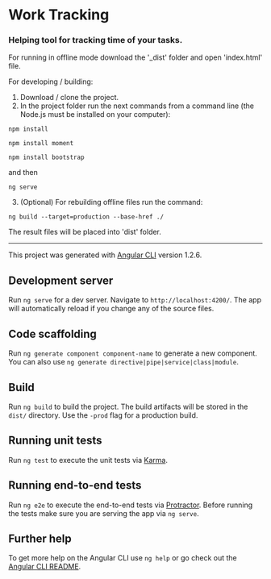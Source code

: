 # Work Tracking

<h3>Helping tool for tracking time of your tasks.</h3>

For running in offline mode download the '\_dist' folder and open 'index.html' file.

For developing / building:

1. Download / clone the project.
2. In the project folder run the next commands from a command line (the Node.js must be installed on your computer):

<code>npm install</code>

<code>npm install moment</code>

<code>npm install bootstrap</code>

and then

<code>ng serve</code>

3. (Optional) For rebuilding offline files run the command:

<code>ng build --target=production --base-href .\/</code>

The result files will be placed into 'dist' folder.

<hr>

This project was generated with [Angular CLI](https://github.com/angular/angular-cli) version 1.2.6.

## Development server

Run `ng serve` for a dev server. Navigate to `http://localhost:4200/`. The app will automatically reload if you change any of the source files.

## Code scaffolding

Run `ng generate component component-name` to generate a new component. You can also use `ng generate directive|pipe|service|class|module`.

## Build

Run `ng build` to build the project. The build artifacts will be stored in the `dist/` directory. Use the `-prod` flag for a production build.

## Running unit tests

Run `ng test` to execute the unit tests via [Karma](https://karma-runner.github.io).

## Running end-to-end tests

Run `ng e2e` to execute the end-to-end tests via [Protractor](http://www.protractortest.org/).
Before running the tests make sure you are serving the app via `ng serve`.

## Further help

To get more help on the Angular CLI use `ng help` or go check out the [Angular CLI README](https://github.com/angular/angular-cli/blob/master/README.md).
